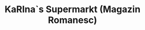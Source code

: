 ---
title: "KaRIna`s Supermarkt (Magazin Romanesc)"
url: /geislingen-an-der-steige/karina-s-supermarkt-magazin-romanesc/
shop: Lebensmittel
---